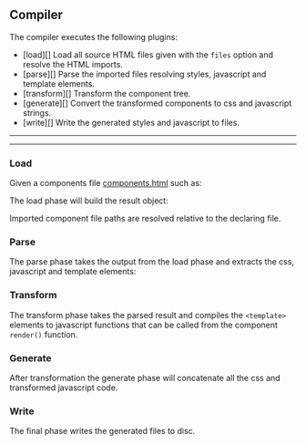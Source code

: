 ## Compiler

The compiler executes the following plugins:

* [load][] Load all source HTML files given with the `files` option and resolve the HTML imports.
* [parse][] Parse the imported files resolving styles, javascript and template elements.
* [transform][] Transform the component tree.
* [generate][] Convert the transformed components to css and javascript strings.
* [write][] Write the generated styles and javascript to files.

***
<!-- @toc -->
***

### Load

Given a components file [components.html](/documents/compiler/components.html) such as:

<? @source {html} components.html ?>

The load phase will build the result object:

<? @exec {javascript} mkdir -p target && node documents/compiler/compiler-load.js ?>

Imported component file paths are resolved relative to the declaring file.

### Parse

The parse phase takes the output from the load phase and extracts the css, javascript and template elements:

<? @exec {javascript} node documents/compiler/compiler-parse.js ?>

### Transform

The transform phase takes the parsed result and compiles the `<template>` elements to javascript functions that can be called from the component `render()` function.

<? @exec {javascript} node documents/compiler/compiler-transform.js ?>

### Generate

After transformation the generate phase will concatenate all the css and transformed javascript code.

<? @exec {javascript} node documents/compiler/compiler-generate.js ?>

### Write

The final phase writes the generated files to disc.

<? @include ../links.md ?>
